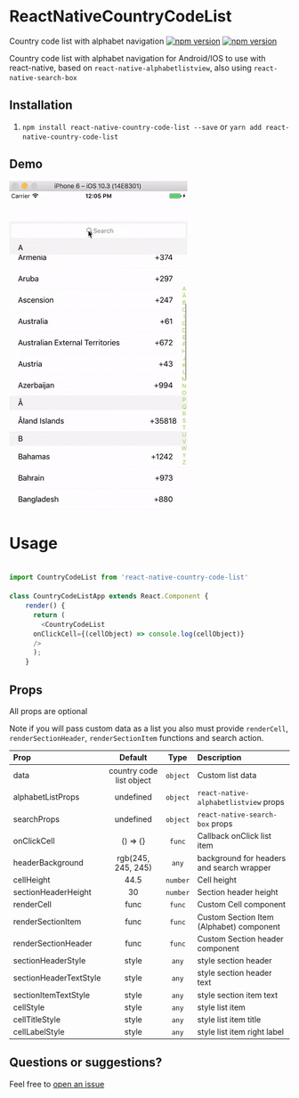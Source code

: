 # ReactNativeCountryCodeList
Country code list with alphabet navigation
[![npm version](http://img.shields.io/npm/v/react-native-country-code-list.svg?style=flat-square)](https://npmjs.org/package/react-native-country-code-list "View this project on npm")
[![npm version](http://img.shields.io/npm/dm/react-native-country-code-list.svg?style=flat-square)](https://npmjs.org/package/react-native-country-code-list "View this project on npm")

Country code list with alphabet navigation for Android/IOS to use with react-native,
based on `react-native-alphabetlistview`, also using `react-native-search-box`

## Installation
1. `npm install react-native-country-code-list --save` or
   `yarn add react-native-country-code-list`

## Demo

![](./src/countryCodeList.gif)

# Usage

```js

import CountryCodeList from 'react-native-country-code-list'

class CountryCodeListApp extends React.Component {
    render() {
      return (
        <CountryCodeList
	  onClickCell={(cellObject) => console.log(cellObject)}
	  />
      );
    }

```

## Props
All props are optional

Note if you will pass custom data as a list you also must provide `renderCell`, `renderSectionHeader`, `renderSectionItem` functions and search action.

| Prop  | Default  | Type | Description |
| :------------ |:---------------:| :---------------:| :-----|
| data | country code list object | `object` | Custom list data |
| alphabetListProps | undefined | `object` | `react-native-alphabetlistview` props |
| searchProps | undefined | `object` | `react-native-search-box` props |
| onClickCell | () => {} | `func` | Callback onClick list item |
| headerBackground | rgb(245, 245, 245) | `any` | background for headers and search wrapper |
| cellHeight | 44.5 | `number` | Cell height |
| sectionHeaderHeight | 30 | `number` | Section header height |
| renderCell | func | `func` | Custom Cell component |
| renderSectionItem | func | `func` | Custom Section Item (Alphabet) component |
| renderSectionHeader | func | `func` | Custom Section header component |
| sectionHeaderStyle | style | `any` | style section header |
| sectionHeaderTextStyle | style | `any` | style section header text |
| sectionItemTextStyle | style | `any` | style section item text |
| cellStyle | style | `any` | style list item |
| cellTitleStyle | style | `any` | style list item title |
| cellLabelStyle | style | `any` | style list item right label|


## Questions or suggestions?

Feel free to [open an issue](https://github.com/ElekenAgency/ReactNativeCountryCodeList/issues)
